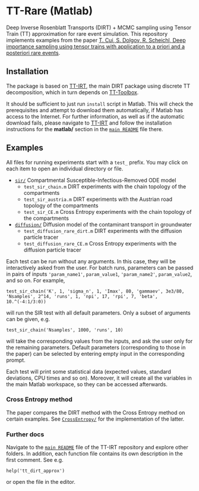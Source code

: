 # TT-Rare (Matlab)
Deep Inverse Rosenblatt Transports (DIRT) + MCMC sampling using Tensor Train (TT) approximation for rare event simulation. This repository implements examples from the paper [T. Cui, S. Dolgov, R. Scheichl, Deep importance sampling using tensor trains with application to a priori and a posteriori rare events](https://arxiv.org/abs/2209.01941).

## Installation

The package is based on [TT-IRT](https://github.com/dolgov/TT-IRT), the main DIRT package using discrete TT decomposition, which in turn depends on [TT-Toolbox](https://github.com/oseledets/TT-Toolbox).

It should be sufficient to just run `install` script in Matlab. This will check the prerequisites and attempt to download them automatically, if Matlab has access to the Internet. For further information, as well as if the automatic download fails, please navigate to [TT-IRT](https://github.com/dolgov/TT-IRT) and follow the installation instructions for the **matlab/** section in the [`main README`](https://github.com/dolgov/TT-IRT/tree/master/README.md) file there.

## Examples

All files for running experiments start with a `test_` prefix. You may click on each item to open an individual directory or file.

 * [`sir/`](https://github.com/DeepTransport/TT-rare/tree/main/sir)   Compartmental Susceptible-Infectious-Removed ODE model
   - `test_sir_chain.m`        DIRT experiments with the chain topology of the compartments
   - `test_sir_austria.m`      DIRT experiments with the Austrian road topology of the compartments
   - `test_sir_CE.m`           Cross Entropy experiments with the chain topology of the compartments
 * [`diffusion/`](https://github.com/DeepTransport/TT-rare/tree/main/diffusion)  Diffusion model of the contaminant transport in groundwater
   - `test_diffusion_rare_dirt.m`  DIRT experiments with the diffusion particle tracer
   - `test_diffusion_rare_CE.m`  Cross Entropy experiments with the diffusion particle tracer

Each test can be run without any arguments. In this case, they will be interactively asked from the user. For batch runs, parameters can be passed in pairs of inputs ``'param_name1'``, ``param_value1``, ``'param_name2'``, ``param_value2``, and so on. For example,
```
test_sir_chain('K', 1, 'sigma_n', 1, 'Imax', 80, 'gammaev', 3e3/80, 'Nsamples', 2^14, 'runs', 1, 'npi', 17, 'rpi', 7, 'beta', 10.^(-4:1/3:0))
```
will run the SIR test with all default parameters. Only a subset of arguments can be given, e.g.
```
test_sir_chain('Nsamples', 1000, 'runs', 10)
```
will take the corresponding values from the inputs, and ask the user only for the remaining parameters.
Default parameters (corresponding to those in the paper) can be selected by entering empty input in the corresponding prompt.

Each test will print some statistical data (expected values, standard deviations, CPU times and so on).
Moreover, it will create all the variables in the main Matlab workspace, so they can be accessed afterwards.

### Cross Entropy method

The paper compares the DIRT method with the Cross Entropy method on certain examples. See [`CrossEntropy/`](https://github.com/DeepTransport/TT-rare/tree/main/CrossEntropy) for the implementation of the latter.

### Further docs

Navigate to the [`main README`](https://github.com/dolgov/TT-IRT/tree/master/README.md) file of the TT-IRT repository and explore other folders.
In addition, each function file contains its own description in the first comment. See e.g.
```
help('tt_dirt_approx')
```
or open the file in the editor.


